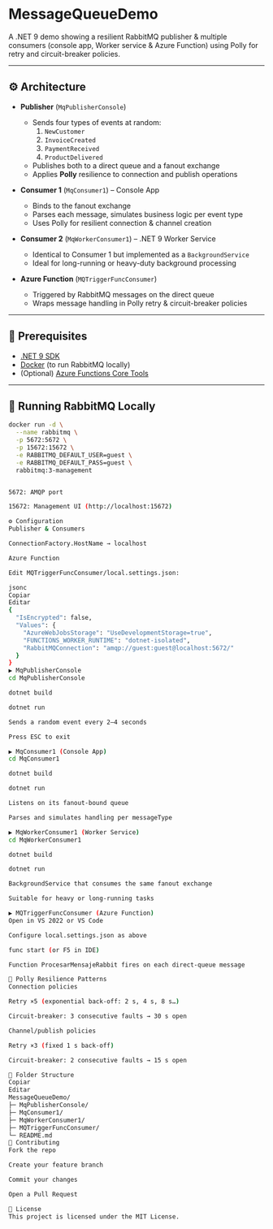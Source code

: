 # MessageQueueDemo

A .NET 9 demo showing a resilient RabbitMQ publisher & multiple consumers (console app, Worker service & Azure Function) using Polly for retry and circuit-breaker policies.

---

## ⚙️ Architecture

- **Publisher** (`MqPublisherConsole`)  
  - Sends four types of events at random:  
    1. `NewCustomer`  
    2. `InvoiceCreated`  
    3. `PaymentReceived`  
    4. `ProductDelivered`  
  - Publishes both to a direct queue and a fanout exchange  
  - Applies **Polly** resilience to connection and publish operations  

- **Consumer 1** (`MqConsumer1`) – Console App  
  - Binds to the fanout exchange  
  - Parses each message, simulates business logic per event type  
  - Uses Polly for resilient connection & channel creation  

- **Consumer 2** (`MqWorkerConsumer1`) – .NET 9 Worker Service  
  - Identical to Consumer 1 but implemented as a `BackgroundService`  
  - Ideal for long-running or heavy-duty background processing  

- **Azure Function** (`MQTriggerFuncConsumer`)  
  - Triggered by RabbitMQ messages on the direct queue  
  - Wraps message handling in Polly retry & circuit-breaker policies  

---

## 🚀 Prerequisites

- [.NET 9 SDK](https://dotnet.microsoft.com/download/dotnet/9.0)  
- [Docker](https://www.docker.com/) (to run RabbitMQ locally)  
- (Optional) [Azure Functions Core Tools](https://docs.microsoft.com/azure/azure-functions/functions-run-local)  

---

## 🐇 Running RabbitMQ Locally

```bash
docker run -d \
  --name rabbitmq \
  -p 5672:5672 \
  -p 15672:15672 \
  -e RABBITMQ_DEFAULT_USER=guest \
  -e RABBITMQ_DEFAULT_PASS=guest \
  rabbitmq:3-management


5672: AMQP port

15672: Management UI (http://localhost:15672)

⚙️ Configuration
Publisher & Consumers

ConnectionFactory.HostName → localhost

Azure Function

Edit MQTriggerFuncConsumer/local.settings.json:

jsonc
Copiar
Editar
{
  "IsEncrypted": false,
  "Values": {
    "AzureWebJobsStorage": "UseDevelopmentStorage=true",
    "FUNCTIONS_WORKER_RUNTIME": "dotnet-isolated",
    "RabbitMQConnection": "amqp://guest:guest@localhost:5672/"
  }
}
▶️ MqPublisherConsole
cd MqPublisherConsole

dotnet build

dotnet run

Sends a random event every 2–4 seconds

Press ESC to exit

▶️ MqConsumer1 (Console App)
cd MqConsumer1

dotnet build

dotnet run

Listens on its fanout-bound queue

Parses and simulates handling per messageType

▶️ MqWorkerConsumer1 (Worker Service)
cd MqWorkerConsumer1

dotnet build

dotnet run

BackgroundService that consumes the same fanout exchange

Suitable for heavy or long-running tasks

▶️ MQTriggerFuncConsumer (Azure Function)
Open in VS 2022 or VS Code

Configure local.settings.json as above

func start (or F5 in IDE)

Function ProcesarMensajeRabbit fires on each direct-queue message

🔧 Polly Resilience Patterns
Connection policies

Retry ×5 (exponential back-off: 2 s, 4 s, 8 s…)

Circuit-breaker: 3 consecutive faults → 30 s open

Channel/publish policies

Retry ×3 (fixed 1 s back-off)

Circuit-breaker: 2 consecutive faults → 15 s open

📂 Folder Structure
Copiar
Editar
MessageQueueDemo/
├─ MqPublisherConsole/
├─ MqConsumer1/
├─ MqWorkerConsumer1/
├─ MQTriggerFuncConsumer/
└─ README.md
🤝 Contributing
Fork the repo

Create your feature branch

Commit your changes

Open a Pull Request

📄 License
This project is licensed under the MIT License.
